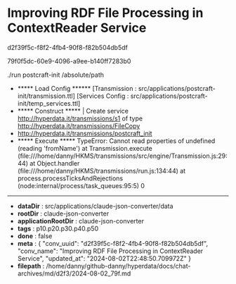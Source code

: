 # Improving RDF File Processing in ContextReader Service

d2f39f5c-f8f2-4fb4-90f8-f82b504db5df

79f0f5dc-60e9-4096-a9ee-b140ff7283b0

./run postcraft-init /absolute/path
+ ***** Load Config ******
[Transmission : src/applications/postcraft-init/transmission.ttl]
[Services Config : src/applications/postcraft-init/temp_services.ttl]
+ ***** Construct *****
| Create service <http://hyperdata.it/transmissions/s1> of type <http://hyperdata.it/transmissions/FileCopy>
+ http://hyperdata.it/transmissions/postcraft_init
+ ***** Execute *****
TypeError: Cannot read properties of undefined (reading 'fromName')
    at Transmission.execute (file:///home/danny/HKMS/transmissions/src/engine/Transmission.js:29:44)
    at Object.handler (file:///home/danny/HKMS/transmissions/run.js:134:44)
    at process.processTicksAndRejections (node:internal/process/task_queues:95:5)
0

---

* **dataDir** : src/applications/claude-json-converter/data
* **rootDir** : claude-json-converter
* **applicationRootDir** : claude-json-converter
* **tags** : p10.p20.p30.p40.p50
* **done** : false
* **meta** : {
  "conv_uuid": "d2f39f5c-f8f2-4fb4-90f8-f82b504db5df",
  "conv_name": "Improving RDF File Processing in ContextReader Service",
  "updated_at": "2024-08-02T22:48:50.709972Z"
}
* **filepath** : /home/danny/github-danny/hyperdata/docs/chat-archives/md/d2f3/2024-08-02_79f.md